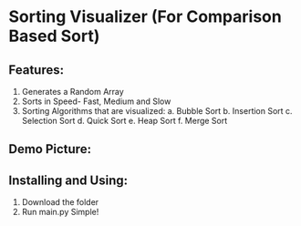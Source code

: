 # Sorting Visualizer (For Comparison Based Sort)

## Features:
1. Generates a Random Array
2. Sorts in Speed- Fast, Medium and Slow
3. Sorting Algorithms that are visualized:
   a. Bubble Sort
   b. Insertion Sort
   c. Selection Sort
   d. Quick Sort
   e. Heap Sort
   f. Merge Sort
   
## Demo Picture:




## Installing and Using:
1. Download the folder
2. Run main.py
Simple!
